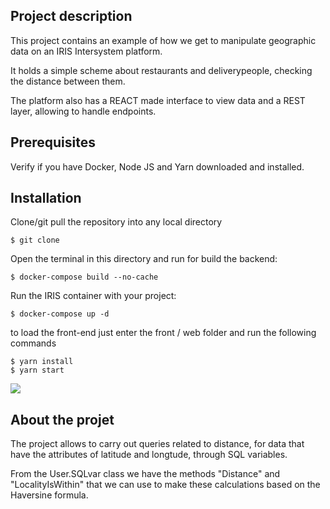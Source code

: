 ## Project description

This project contains an example of how we get to manipulate geographic data on an IRIS Intersystem platform.


It holds a simple scheme about restaurants and deliverypeople, checking the distance between them.


The platform also has a REACT made interface to view data and a REST layer, allowing to handle endpoints.

## Prerequisites

Verify if you have Docker, Node JS and Yarn downloaded and installed.

## Installation 

Clone/git pull the repository into any local directory

```
$ git clone 
```

Open the terminal in this directory and run for build the backend:

```
$ docker-compose build --no-cache
```

Run the IRIS container with your project:

```
$ docker-compose up -d
```

to load the front-end just enter the front / web folder and run the following commands

```
$ yarn install
$ yarn start
```
<img src="https://github.com/Davi-Massaru/GeoDatas/blob/main/recorder.gif?raw=true"></img>

## About the projet

The project allows to carry out queries related to distance, for data that have the attributes of latitude and longtude, through SQL variables.

From the User.SQLvar class we have the methods "Distance" and "LocalityIsWithin" that we can use to make these calculations based on the Haversine formula.



